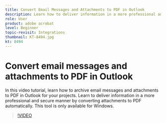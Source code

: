 ```yaml
---
title: Convert Email Messages and Attachments to PDF in Outlook
description: Learn how to deliver information in a more professional and secure manner inside of Outlook
role: User
product: adobe acrobat
level: Beginner
topic-revisit: Integrations
thumbnail: KT-8494.jpg
kt: 8494
---
```

# Convert email messages and attachments to PDF in Outlook

In this video tutorial, learn how to archive email messages and attachments to PDF in Outlook for your projects. Learn to deliver information in a more professional and secure manner by converting attachments to PDF automatically. This tool is only available for Windows.

>[!VIDEO](https://video.tv.adobe.com/v/336859?hidetitle=true)
